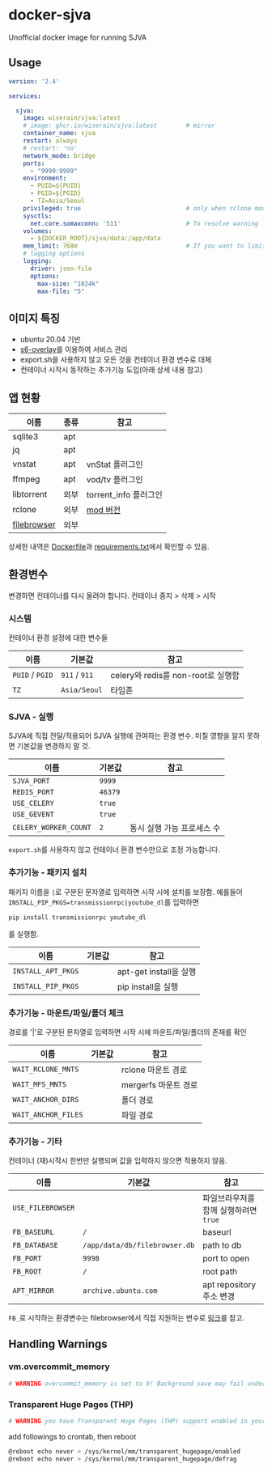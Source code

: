 # docker-sjva

Unofficial docker image for running SJVA

## Usage

```yaml
version: '2.4'

services:

  sjva:
    image: wiserain/sjva:latest
    # image: ghcr.io/wiserain/sjva:latest        # mirror
    container_name: sjva
    restart: always
    # restart: 'no'
    network_mode: bridge
    ports:
      - "9999:9999"
    environment:
      - PUID=${PUID}
      - PGID=${PGID}
      - TZ=Asia/Seoul
    privileged: true                             # only when rclone mount used
    sysctls:
      net.core.somaxconn: '511'                  # To resolve warning
    volumes:
      - ${DOCKER_ROOT}/sjva/data:/app/data
    mem_limit: 768m                              # If you want to limit memory usage
    # logging options
    logging:
      driver: json-file
      options:
        max-size: "1024k"
        max-file: "5"
```

## 이미지 특징

- ubuntu 20.04 기반
- [s6-overlay](https://github.com/just-containers/s6-overlay)를 이용하여 서비스 관리
- export.sh을 사용하지 않고 모든 것을 컨테이너 환경 변수로 대체
- 컨테이너 시작시 동작하는 추가기능 도입(아래 상세 내용 참고)

## 앱 현황

| 이름 | 종류 | 참고 |
|--|--|--|
| sqlite3 | apt |  |
| jq | apt |  |
| vnstat | apt | vnStat 플러그인 |
| ffmpeg | apt | vod/tv 플러그인 |
| libtorrent | 외부 | torrent_info 플러그인 |
| rclone | 외부 | [mod 버전](https://github.com/wiserain/rclone/releases) |
| [filebrowser](https://github.com/filebrowser/filebrowser/releases) | 외부 |  |

상세한 내역은 [Dockerfile](https://github.com/wiserain/docker-sjva/blob/master/Dockerfile)과 [requirements.txt](https://github.com/wiserain/docker-sjva/blob/master/requirements.txt)에서 확인할 수 있음.

## 환경변수

변경하면 컨테이너를 다시 올려야 합니다. 컨테이너 중지 > 삭제 > 시작

### 시스템

컨테이너 환경 설정에 대한 변수들

| 이름 | 기본값 | 참고 |
|--|--|--|
| `PUID` / `PGID` | `911` / `911` | celery와 redis를 non-root로 실행함 |
| `TZ` | `Asia/Seoul` | 타임존 |

### SJVA - 실행

SJVA에 직접 전달/적용되어 SJVA 실행에 관여하는 환경 변수. 미칠 영향을 알지 못하면 기본값을 변경하지 말 것.

| 이름 | 기본값 | 참고 |
|--|--|--|
| `SJVA_PORT` | `9999` |  |
| `REDIS_PORT` | `46379` |  |
| `USE_CELERY` | `true` |  |
| `USE_GEVENT` | `true` |  |
| `CELERY_WORKER_COUNT` | `2` | 동시 실행 가능 프로세스 수 |

`export.sh`를 사용하지 않고 컨테이너 환경 변수만으로 조정 가능합니다.

### 추가기능 - 패키지 설치

패키지 이름을 `|`로 구분된 문자열로 입력하면 시작 시에 설치를 보장함. 예를들어 `INSTALL_PIP_PKGS=transmissionrpc|youtube_dl`를 입력하면 

```bash
pip install transmissionrpc youtube_dl
```

를 실행함.

| 이름 | 기본값 | 참고 |
|--|--|--|
| `INSTALL_APT_PKGS` |  | apt-get install을 실행 |
| `INSTALL_PIP_PKGS` |  | pip install을 실행 |

### 추가기능 - 마운트/파일/폴더 체크

경로를 '|'로 구분된 문자열로 입력하면 시작 시에 마운트/파일/폴더의 존재를 확인

| 이름 | 기본값 | 참고 |
|--|--|--|
| `WAIT_RCLONE_MNTS` |  | rclone 마운트 경로 |
| `WAIT_MFS_MNTS` |  | mergerfs 마운트 경로 |
| `WAIT_ANCHOR_DIRS` |  | 폴더 경로 |
| `WAIT_ANCHOR_FILES` |  | 파일 경로 |

### 추가기능 - 기타

컨테이너 (재)시작시 한번만 실행되며 값을 입력하지 않으면 적용하지 않음.

| 이름 | 기본값 | 참고 |
|--|--|--|
| `USE_FILEBROWSER` |  | 파일브라우저를 함께 실행하려면 `true` |
| `FB_BASEURL` | `/` | baseurl |
| `FB_DATABASE` | `/app/data/db/filebrowser.db` | path to db |
| `FB_PORT` | `9998` | port to open |
| `FB_ROOT` | `/` | root path |
| `APT_MIRROR` | `archive.ubuntu.com` | apt repository 주소 변경 |

`FB_`로 시작하는 환경변수는 filebrowser에서 직접 지원하는 변수로 [링크](https://filebrowser.org/cli/filebrowser)를 참고.

## Handling Warnings

### vm.overcommit_memory

```bash
# WARNING overcommit_memory is set to 0! Background save may fail under low memory condition. To fix this issue add 'vm.overcommit_memory = 1' to /etc/sysctl.conf and then reboot or run the command 'sysctl vm.overcommit_memory=1' for this to take effect.
```

### Transparent Huge Pages (THP)

```bash
# WARNING you have Transparent Huge Pages (THP) support enabled in your kernel. This will create latency and memory usage issues with Redis. To fix this issue run the command 'echo never > /sys/kernel/mm/transparent_hugepage/enabled' as root, and add it to your /etc/rc.local in order to retain the setting after a reboot. Redis must be restarted after THP is disabled.
```

add followings to crontab, then reboot

```bash
@reboot echo never > /sys/kernel/mm/transparent_hugepage/enabled
@reboot echo never > /sys/kernel/mm/transparent_hugepage/defrag
```
